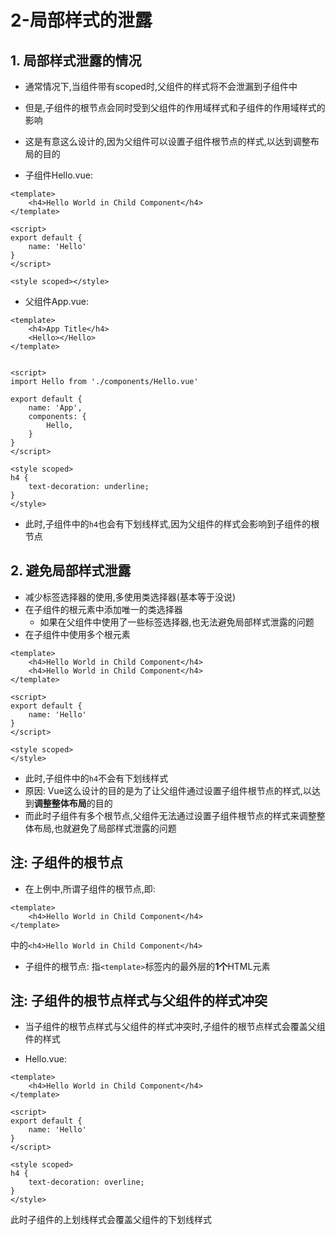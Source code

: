 # 2-局部样式的泄露

## 1. 局部样式泄露的情况

- 通常情况下,当组件带有scoped时,父组件的样式将不会泄漏到子组件中
- 但是,子组件的根节点会同时受到父组件的作用域样式和子组件的作用域样式的影响
- 这是有意这么设计的,因为父组件可以设置子组件根节点的样式,以达到调整布局的目的

- 子组件Hello.vue:

```vue
<template>
    <h4>Hello World in Child Component</h4>
</template>

<script>
export default {
    name: 'Hello'
}
</script>

<style scoped></style>
```

- 父组件App.vue:

```vue
<template>
    <h4>App Title</h4>
    <Hello></Hello>
</template>


<script>
import Hello from './components/Hello.vue'

export default {
    name: 'App',
    components: {
        Hello,
    }
}
</script>

<style scoped>
h4 {
    text-decoration: underline;
}
</style>
```

- 此时,子组件中的`h4`也会有下划线样式,因为父组件的样式会影响到子组件的根节点

## 2. 避免局部样式泄露

- 减少标签选择器的使用,多使用类选择器(基本等于没说)
- 在子组件的根元素中添加唯一的类选择器
  - 如果在父组件中使用了一些标签选择器,也无法避免局部样式泄露的问题
- 在子组件中使用多个根元素

```vue
<template>
    <h4>Hello World in Child Component</h4>
    <h4>Hello World in Child Component</h4>
</template>

<script>
export default {
    name: 'Hello'
}
</script>

<style scoped>
</style>
```

- 此时,子组件中的`h4`不会有下划线样式
- 原因: Vue这么设计的目的是为了让父组件通过设置子组件根节点的样式,以达到**调整整体布局**的目的
- 而此时子组件有多个根节点,父组件无法通过设置子组件根节点的样式来调整整体布局,也就避免了局部样式泄露的问题

## 注: 子组件的根节点

- 在上例中,所谓子组件的根节点,即:

```
<template>
    <h4>Hello World in Child Component</h4>
</template>
```

中的`<h4>Hello World in Child Component</h4>`

- 子组件的根节点: 指`<template>`标签内的最外层的**1个**HTML元素

## 注: 子组件的根节点样式与父组件的样式冲突

- 当子组件的根节点样式与父组件的样式冲突时,子组件的根节点样式会覆盖父组件的样式

- Hello.vue:

```vue
<template>
    <h4>Hello World in Child Component</h4>
</template>

<script>
export default {
    name: 'Hello'
}
</script>

<style scoped>
h4 {
    text-decoration: overline;
}
</style>
```

此时子组件的上划线样式会覆盖父组件的下划线样式